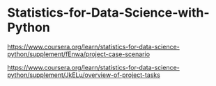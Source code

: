 # Statistics-for-Data-Science-with-Python

https://www.coursera.org/learn/statistics-for-data-science-python/supplement/fEnwa/project-case-scenario

https://www.coursera.org/learn/statistics-for-data-science-python/supplement/JkELu/overview-of-project-tasks
